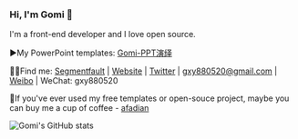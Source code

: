 ### Hi, I'm Gomi 👋
I'm a front-end developer and I love open source.

▶️My PowerPoint templates: [Gomi-PPT演绎](https://www.51pptmoban.com/shejishi/Gomi-PPT/)

🧑‍🚀Find me: [Segmentfault](https://segmentfault.com/u/gomi) | [Website](https://gomi.site) | [Twitter](https://twitter.com/GomiGxy) | gxy880520@gmail.com | [Weibo](https://weibo.com/p/1005051781782424/home?from=page_100505&mod=TAB&is_all=1#place) | WeChat: gxy880520

🫶If you've ever used my free templates or open-souce project, maybe you can buy me a cup of coffee - [afadian](https://afdian.com/a/gomi_gxy/plan)

![Gomi's GitHub stats](https://github-readme-stats.vercel.app/api?username=gxy5202&show_icons=true&theme=transparent)
<!--
**gxy5202/gxy5202** is a ✨ _special_ ✨ repository because its `README.md` (this file) appears on your GitHub profile.

Here are some ideas to get you started:

- 🔭 I’m currently working on ...
- 🌱 I’m currently learning ...
- 👯 I’m looking to collaborate on ...
- 🤔 I’m looking for help with ...
- 💬 Ask me about ...
- 📫 How to reach me: ...
- 😄 Pronouns: ...
- ⚡ Fun fact: ...
-->
